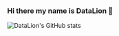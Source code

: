 ### Hi there my name is DataLion 👋



![DataLion's GitHub stats](https://github-readme-stats.vercel.app/api?username=TheDataLion&count_private=true&show_icons=true&theme=dark)
